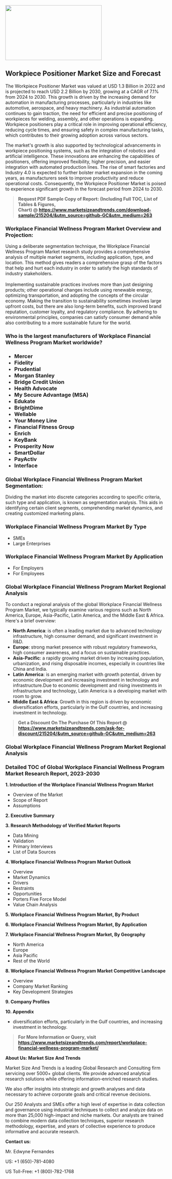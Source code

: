 <p><img class="alignnone size-medium wp-image-20088" src="https://ffe5etoiles.com/wp-content/uploads/2024/12/MST1-300x171.png" alt="" width="300" height="171" /></p><h2>Workpiece Positioner Market Size and Forecast</h2><p>The Workpiece Positioner Market was valued at USD 1.3 Billion in 2022 and is projected to reach USD 2.2 Billion by 2030, growing at a CAGR of 7.1% from 2024 to 2030. This growth is driven by the increasing demand for automation in manufacturing processes, particularly in industries like automotive, aerospace, and heavy machinery. As industrial automation continues to gain traction, the need for efficient and precise positioning of workpieces for welding, assembly, and other operations is expanding. Workpiece positioners play a critical role in improving operational efficiency, reducing cycle times, and ensuring safety in complex manufacturing tasks, which contributes to their growing adoption across various sectors.</p><p>The market's growth is also supported by technological advancements in workpiece positioning systems, such as the integration of robotics and artificial intelligence. These innovations are enhancing the capabilities of positioners, offering improved flexibility, higher precision, and easier integration with automated production lines. The rise of smart factories and Industry 4.0 is expected to further bolster market expansion in the coming years, as manufacturers seek to improve productivity and reduce operational costs. Consequently, the Workpiece Positioner Market is poised to experience significant growth in the forecast period from 2024 to 2030.</p></p><blockquote id="" class=""><strong>Request PDF Sample Copy of Report: (Including Full TOC, List of Tables &amp; Figures, Chart)&nbsp;@&nbsp;<strong><a href="https://www.marketsizeandtrends.com/download-sample/215204/&utm_source=github-GC&utm_medium=263" target="_blank">https://www.marketsizeandtrends.com/download-sample/215204/&utm_source=github-GC&utm_medium=263</a></strong></strong></blockquote><h3 id="" class="">Workplace Financial Wellness Program Market&nbsp;Overview and Projection:</h3><p id="" class="">Using a deliberate segmentation technique, the Workplace Financial Wellness Program Market research study provides a comprehensive analysis of multiple market segments, including application, type, and location. This method gives readers a comprehensive grasp of the factors that help and hurt each industry in order to satisfy the high standards of industry stakeholders. <br /> <br />Implementing sustainable practices involves more than just designing products; other operational changes include using renewable energy, optimizing transportation, and adopting the concepts of the circular economy. Making the transition to sustainability sometimes involves large upfront costs, but there are also long-term benefits, such improved brand reputation, customer loyalty, and regulatory compliance. By adhering to environmental principles, companies can satisfy consumer demand while also contributing to a more sustainable future for the world.</p><h3 id="" class="">Who is the largest manufacturers of&nbsp;Workplace Financial Wellness Program Market worldwide?</h3><h3 class=""><p><ul><li>Mercer </li><li> Fidelity </li><li> Prudential </li><li> Morgan Stanley </li><li> Bridge Credit Union </li><li> Health Advocate </li><li> My Secure Advantage (MSA) </li><li> Edukate </li><li> BrightDime </li><li> Wellable </li><li> Your Money Line </li><li> Financial Fitness Group </li><li> Enrich </li><li> KeyBank </li><li> Prosperity Now </li><li> SmartDollar </li><li> PayActiv </li><li> Interface</li></ul></p></h3><h3 id="" class="">Global&nbsp;Workplace Financial Wellness Program Market Segmentation:</h3><p id="" class="">Dividing the market into discrete categories according to specific criteria, such type and application, is known as segmentation analysis. This aids in identifying certain client segments, comprehending market dynamics, and creating customized marketing plans.</p><h3 id="" class="">Workplace Financial Wellness Program Market&nbsp;By Type</h3><p><p><ul><li>SMEs</li><li> Large Enterprises</p></li></ul></p></p><h3 id="" class="">Workplace Financial Wellness Program Market&nbsp;By Application</h3><p class=""><p><ul><li>For Employers</li><li> For Employees</li></ul></p></p><h3 id="" class="">Global Workplace Financial Wellness Program Market Regional Analysis</h3><p id="" class="">To conduct a regional analysis of the global Workplace Financial Wellness Program Market, we typically examine various regions such as North America, Europe, Asia-Pacific, Latin America, and the Middle East &amp; Africa. Here's a brief overview:</p><ul><li><strong>North America</strong>: is often a leading market due to advanced technology infrastructure, high consumer demand, and significant investment in R&amp;D.</li><li><strong>Europe</strong>: strong market presence with robust regulatory frameworks, high consumer awareness, and a focus on sustainable practices.</li><li><strong>Asia-Pacific</strong>: a rapidly growing market driven by increasing population, urbanization, and rising disposable incomes, especially in countries like China and India.</li><li><strong>Latin America</strong>: is an emerging market with growth potential, driven by economic development and increasing investment in technology and infrastructure.Due to economic development and rising investments in infrastructure and technology, Latin America is a developing market with room to grow.</li><li><strong>Middle East &amp; Africa</strong>: Growth in this region is driven by economic diversification efforts, particularly in the Gulf countries, and increasing investment in technology.</li></ul><blockquote id="" class=""><strong>Get a Discount On The Purchase Of This Report @ <strong><a href="https://www.marketsizeandtrends.com/ask-for-discount/215204/&utm_source=github-GC&utm_medium=263" target="_blank">https://www.marketsizeandtrends.com/ask-for-discount/215204/&utm_source=github-GC&utm_medium=263</a></strong></strong></blockquote><h3 id="" class="">Global Workplace Financial Wellness Program Market Regional Analysis</h3><h3 id="" class="">Detailed TOC of Global Workplace Financial Wellness Program Market Research Report, 2023-2030</h3><p id="" class=""><strong>1. Introduction of the Workplace Financial Wellness Program Market</strong></p><ul><li>Overview of the Market</li><li>Scope of Report</li><li>Assumptions</li></ul><p id="" class=""><strong>2. Executive Summary</strong></p><p id="" class=""><strong>3. Research Methodology of Verified Market Reports</strong></p><ul><li>Data Mining</li><li>Validation</li><li>Primary Interviews</li><li>List of Data Sources</li></ul><p id="" class=""><strong>4. Workplace Financial Wellness Program Market Outlook</strong></p><ul><li>Overview</li><li>Market Dynamics</li><li>Drivers</li><li>Restraints</li><li>Opportunities</li><li>Porters Five Force Model</li><li>Value Chain Analysis</li></ul><p id="" class=""><strong>5. Workplace Financial Wellness Program Market, By Product</strong></p><p id="" class=""><strong>6. Workplace Financial Wellness Program Market, By Application</strong></p><p id="" class=""><strong>7. Workplace Financial Wellness Program Market, By Geography</strong></p><ul><li>North America</li><li>Europe</li><li>Asia Pacific</li><li>Rest of the World</li></ul><p id="" class=""><strong>8. Workplace Financial Wellness Program Market Competitive Landscape</strong></p><ul><li>Overview</li><li>Company Market Ranking</li><li>Key Development Strategies</li></ul><p id="" class=""><strong>9. Company Profiles</strong></p><p id="" class=""><strong>10. Appendix</strong></p><ul><li>diversification efforts, particularly in the Gulf countries, and increasing investment in technology.</li></ul><blockquote id="" class=""><strong>For More Information or Query, visit <strong><strong><a href="https://www.marketsizeandtrends.com/report/workplace-financial-wellness-program-market/" target="_blank">https://www.marketsizeandtrends.com/report/workplace-financial-wellness-program-market/</a></strong></strong></strong></blockquote><p id="" class=""><strong>About Us: Market Size And Trends</strong></p><p id="" class="">Market Size And Trends is a leading Global Research and Consulting firm servicing over 5000+ global clients. We provide advanced analytical research solutions while offering information-enriched research studies.</p><p id="" class="">We also offer insights into strategic and growth analyses and data necessary to achieve corporate goals and critical revenue decisions.</p><p id="" class="">Our 250 Analysts and SMEs offer a high level of expertise in data collection and governance using industrial techniques to collect and analyze data on more than 25,000 high-impact and niche markets. Our analysts are trained to combine modern data collection techniques, superior research methodology, expertise, and years of collective experience to produce informative and accurate research.</p><p id="" class=""><strong>Contact us:</strong></p><p id="" class="">Mr. Edwyne Fernandes</p><p id="" class="">US: +1 (650)-781-4080</p><p id="" class="">US Toll-Free: +1 (800)-782-1768</p>
